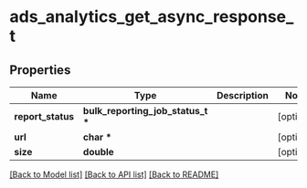 # ads_analytics_get_async_response_t

## Properties
Name | Type | Description | Notes
------------ | ------------- | ------------- | -------------
**report_status** | **bulk_reporting_job_status_t \*** |  | [optional] 
**url** | **char \*** |  | [optional] 
**size** | **double** |  | [optional] 

[[Back to Model list]](../README.md#documentation-for-models) [[Back to API list]](../README.md#documentation-for-api-endpoints) [[Back to README]](../README.md)


